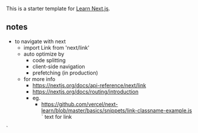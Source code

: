 This is a starter template for [Learn Next.js](https://nextjs.org/learn).

## notes

- to navigate with next
  - import Link from 'next/link'
  - auto optimize by
    - code splitting
    - client-side navigation
    - prefetching (in production)
  - for more info
    - https://nextjs.org/docs/api-reference/next/link
    - https://nextjs.org/docs/routing/introduction
    - eg.
      - https://github.com/vercel/next-learn/blob/master/basics/snippets/link-classname-example.js
`<Link href='posts/first-post'/>
        <a>text for link<a/>
</Link>`